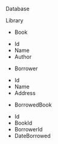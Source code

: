 Database

Library
 * Book
  - Id
  - Name
  - Author
 * Borrower
  - Id
  - Name
  - Address
 * BorrowedBook
  - Id
  - BookId
  - BorrowerId
  - DateBorrowed
